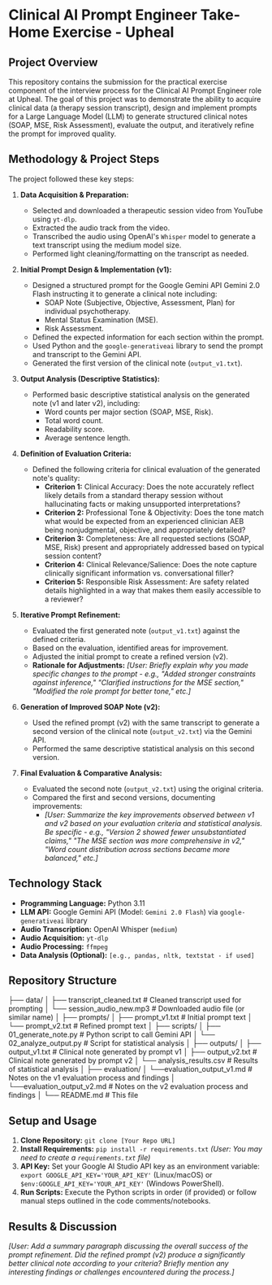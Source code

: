 # Clinical AI Prompt Engineer Take-Home Exercise - Upheal

## Project Overview

This repository contains the submission for the practical exercise component of the interview process for the Clinical AI Prompt Engineer role at Upheal. The goal of this project was to demonstrate the ability to acquire clinical data (a therapy session transcript), design and implement prompts for a Large Language Model (LLM) to generate structured clinical notes (SOAP, MSE, Risk Assessment), evaluate the output, and iteratively refine the prompt for improved quality.

## Methodology & Project Steps

The project followed these key steps:

1.  **Data Acquisition & Preparation:**
    * Selected and downloaded a therapeutic session video from YouTube using `yt-dlp`.
    * Extracted the audio track from the video.
    * Transcribed the audio using OpenAI's `Whisper` model to generate a text transcript using the medium model size.
    * Performed light cleaning/formatting on the transcript as needed.

2.  **Initial Prompt Design & Implementation (v1):**
    * Designed a structured prompt for the Google Gemini API Gemini 2.0 Flash instructing it to generate a clinical note including:
        * SOAP Note (Subjective, Objective, Assessment, Plan) for individual psychotherapy.
        * Mental Status Examination (MSE).
        * Risk Assessment.
    * Defined the expected information for each section within the prompt.
    * Used Python and the `google-generativeai` library to send the prompt and transcript to the Gemini API.
    * Generated the first version of the clinical note (`output_v1.txt`).

3.  **Output Analysis (Descriptive Statistics):**
    * Performed basic descriptive statistical analysis on the generated note (v1 and later v2), including:
        * Word counts per major section (SOAP, MSE, Risk).
        * Total word count.
        * Readability score.
        * Average sentence length.

4.  **Definition of Evaluation Criteria:**
    * Defined the following criteria for clinical evaluation of the generated note's quality:
        * **Criterion 1:** Clinical Accuracy: Does the note accurately reflect likely details from a standard therapy session without hallucinating facts or making unsupported interpretations? 
        * **Criterion 2:** Professional Tone & Objectivity: Does the tone match what would be expected from an experienced clinician AEB being nonjudgmental, objective, and appropriately detailed?
        * **Criterion 3:** Completeness: Are all requested sections (SOAP, MSE, Risk) present and appropriately addressed based on typical session content?
        * **Criterion 4:** Clinical Relevance/Salience: Does the note capture clinically significant information vs. conversational filler? 
        * **Criterion 5:** Responsible Risk Assessment: Are safety related details highlighted in a way that makes them easily accessible to a reviewer?

5.  **Iterative Prompt Refinement:**
    * Evaluated the first generated note (`output_v1.txt`) against the defined criteria.
    * Based on the evaluation, identified areas for improvement.
    * Adjusted the initial prompt to create a refined version (v2).
    * **Rationale for Adjustments:** *[User: Briefly explain *why* you made specific changes to the prompt - e.g., "Added stronger constraints against inference," "Clarified instructions for the MSE section," "Modified the role prompt for better tone," etc.]*

6.  **Generation of Improved SOAP Note (v2):**
    * Used the refined prompt (v2) with the same transcript to generate a second version of the clinical note (`output_v2.txt`) via the Gemini API.
    * Performed the same descriptive statistical analysis on this second version.

7.  **Final Evaluation & Comparative Analysis:**
    * Evaluated the second note (`output_v2.txt`) using the original criteria.
    * Compared the first and second versions, documenting improvements:
        * *[User: Summarize the key improvements observed between v1 and v2 based on your evaluation criteria and statistical analysis. Be specific - e.g., "Version 2 showed fewer unsubstantiated claims," "The MSE section was more comprehensive in v2," "Word count distribution across sections became more balanced," etc.]*

## Technology Stack

* **Programming Language:** Python 3.11
* **LLM API:** Google Gemini API (Model: `Gemini 2.0 Flash`) via `google-generativeai` library
* **Audio Transcription:** OpenAI Whisper (`medium`)
* **Audio Acquisition:** `yt-dlp`
* **Audio Processing:** `ffmpeg`
* **Data Analysis (Optional):** `[e.g., pandas, nltk, textstat - if used]`

## Repository Structure

├── data/
│   ├── transcript_cleaned.txt       # Cleaned transcript used for prompting
│   └── session_audio_new.mp3        # Downloaded audio file (or similar name)
│
├── prompts/
│   ├── prompt_v1.txt                # Initial prompt text
│   └── prompt_v2.txt                # Refined prompt text
│
├── scripts/
│   ├── 01_generate_note.py          # Python script to call Gemini API
│   └── 02_analyze_output.py         # Script for statistical analysis
│
├── outputs/
│   ├── output_v1.txt                # Clinical note generated by prompt v1
│   ├── output_v2.txt                # Clinical note generated by prompt v2
│   └── analysis_results.csv         # Results of statistical analysis
│
├── evaluation/
│   └──evaluation_output_v1.md       # Notes on the v1 evaluation process and findings
│   └──evaluation_output_v2.md       # Notes on the v2 evaluation process and findings
│
└── README.md                        # This file


## Setup and Usage

1.  **Clone Repository:** `git clone [Your Repo URL]`
2.  **Install Requirements:** `pip install -r requirements.txt` *(User: You may need to create a `requirements.txt` file)*
3.  **API Key:** Set your Google AI Studio API key as an environment variable: `export GOOGLE_API_KEY='YOUR_API_KEY'` (Linux/macOS) or `$env:GOOGLE_API_KEY='YOUR_API_KEY'` (Windows PowerShell).
4.  **Run Scripts:** Execute the Python scripts in order (if provided) or follow manual steps outlined in the code comments/notebooks.

## Results & Discussion

*[User: Add a summary paragraph discussing the overall success of the prompt refinement. Did the refined prompt (v2) produce a significantly better clinical note according to your criteria? Briefly mention any interesting findings or challenges encountered during the process.]*
